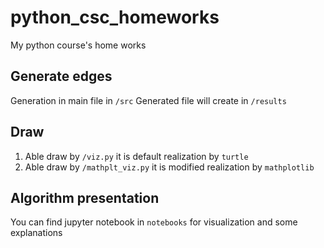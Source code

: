 # python_csc_homeworks
My python course's home works

## Generate edges

Generation in main file in `/src`
Generated file will create in `/results`

## Draw

1. Able draw by `/viz.py` it is default realization by `turtle`
2. Able draw by `/mathplt_viz.py` it is modified realization by `mathplotlib`

## Algorithm presentation

You can find jupyter notebook in `notebooks` for visualization and some explanations